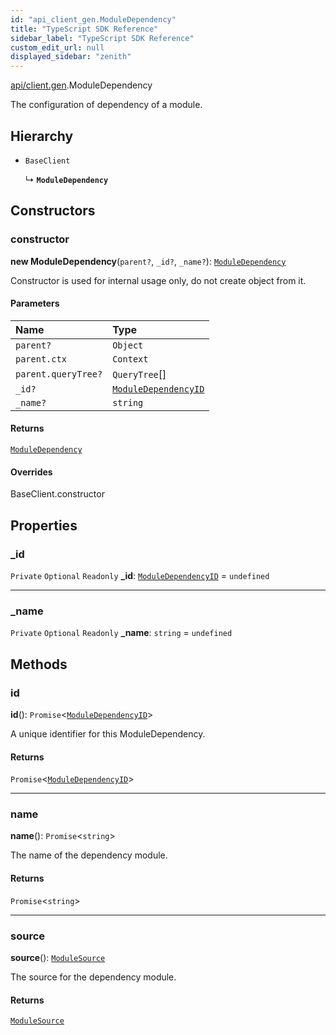 ```yaml
---
id: "api_client_gen.ModuleDependency"
title: "TypeScript SDK Reference"
sidebar_label: "TypeScript SDK Reference"
custom_edit_url: null
displayed_sidebar: "zenith"
---
```


[api/client.gen](../modules/api_client_gen.md).ModuleDependency

The configuration of dependency of a module.

## Hierarchy

- `BaseClient`

  ↳ **`ModuleDependency`**

## Constructors

### constructor

**new ModuleDependency**(`parent?`, `_id?`, `_name?`): [`ModuleDependency`](api_client_gen.ModuleDependency.md)

Constructor is used for internal usage only, do not create object from it.

#### Parameters

| Name | Type |
| :------ | :------ |
| `parent?` | `Object` |
| `parent.ctx` | `Context` |
| `parent.queryTree?` | `QueryTree`[] |
| `_id?` | [`ModuleDependencyID`](../modules/api_client_gen.md#moduledependencyid) |
| `_name?` | `string` |

#### Returns

[`ModuleDependency`](api_client_gen.ModuleDependency.md)

#### Overrides

BaseClient.constructor

## Properties

### \_id

 `Private` `Optional` `Readonly` **\_id**: [`ModuleDependencyID`](../modules/api_client_gen.md#moduledependencyid) = `undefined`

___

### \_name

 `Private` `Optional` `Readonly` **\_name**: `string` = `undefined`

## Methods

### id

**id**(): `Promise`\<[`ModuleDependencyID`](../modules/api_client_gen.md#moduledependencyid)\>

A unique identifier for this ModuleDependency.

#### Returns

`Promise`\<[`ModuleDependencyID`](../modules/api_client_gen.md#moduledependencyid)\>

___

### name

**name**(): `Promise`\<`string`\>

The name of the dependency module.

#### Returns

`Promise`\<`string`\>

___

### source

**source**(): [`ModuleSource`](api_client_gen.ModuleSource.md)

The source for the dependency module.

#### Returns

[`ModuleSource`](api_client_gen.ModuleSource.md)

